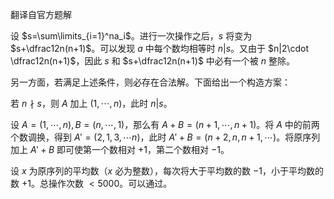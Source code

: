 翻译自官方题解

设 $s=\sum\limits_{i=1}^na_i$。进行一次操作之后，$s$ 将变为 $s+\dfrac12n(n+1)$。可以发现 $a$ 中每个数均相等时 $n|s$。又由于 $n|2\cdot \dfrac12n(n+1)$，因此 $s$ 和 $s+\dfrac12n(n+1)$ 中必有一个被 $n$ 整除。

另一方面，若满足上述条件，则必存在合法解。下面给出一个构造方案：

若 $n\nmid s$，则 $A$ 加上 $(1,\cdots,n)$，此时 $n|s$。

设 $A=(1,\cdots,n),B=(n,\cdots,1)$，那么有 $A+B=(n+1,\cdots,n+1)$。将 $A$ 中的前两个数调换，得到 $A'=(2,1,3,\cdots n)$，此时 $A'+B=(n+2,n,n+1,\cdots)$。将原序列加上 $A'+B$ 即可使第一个数相对 $+1$，第二个数相对 $-1$。

设 $x$ 为原序列的平均数（$x$ 必为整数），每次将大于平均数的数 $-1$，小于平均数的数 $+1$。总操作次数 $<5000$。可以通过。

